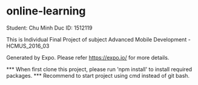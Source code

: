 # online-learning
Student: Chu Minh Duc
ID: 1512119

This is Individual Final Project of subject Advanced Mobile Development - HCMUS_2016_03

Generated by Expo.
Please refer https://expo.io/ for more details.

*** When first clone this project, please run 'npm install' to install required packages.
*** Recommend to start project using cmd instead of git bash.
